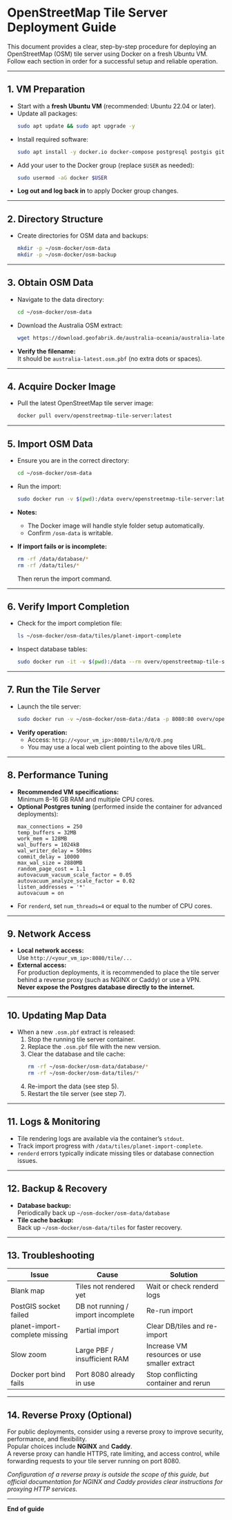 # OpenStreetMap Tile Server Deployment Guide

This document provides a clear, step-by-step procedure for deploying an OpenStreetMap (OSM) tile server using Docker on a fresh Ubuntu VM. Follow each section in order for a successful setup and reliable operation.

---

## 1. VM Preparation

- Start with a **fresh Ubuntu VM** (recommended: Ubuntu 22.04 or later).
- Update all packages:
  ```bash
  sudo apt update && sudo apt upgrade -y
  ```
- Install required software:
  ```bash
  sudo apt install -y docker.io docker-compose postgresql postgis git wget unzip
  ```
- Add your user to the Docker group (replace `$USER` as needed):
  ```bash
  sudo usermod -aG docker $USER
  ```
- **Log out and log back in** to apply Docker group changes.

---

## 2. Directory Structure

- Create directories for OSM data and backups:
  ```bash
  mkdir -p ~/osm-docker/osm-data
  mkdir -p ~/osm-docker/osm-backup
  ```

---

## 3. Obtain OSM Data

- Navigate to the data directory:
  ```bash
  cd ~/osm-docker/osm-data
  ```
- Download the Australia OSM extract:
  ```bash
  wget https://download.geofabrik.de/australia-oceania/australia-latest.osm.pbf
  ```
- **Verify the filename:**  
  It should be `australia-latest.osm.pbf` (no extra dots or spaces).

---

## 4. Acquire Docker Image

- Pull the latest OpenStreetMap tile server image:
  ```bash
  docker pull overv/openstreetmap-tile-server:latest
  ```

---

## 5. Import OSM Data

- Ensure you are in the correct directory:
  ```bash
  cd ~/osm-docker/osm-data
  ```
- Run the import:
  ```bash
  sudo docker run -v $(pwd):/data overv/openstreetmap-tile-server:latest import
  ```
- **Notes:**
  - The Docker image will handle style folder setup automatically.
  - Confirm `/osm-data` is writable.

- **If import fails or is incomplete:**
  ```bash
  rm -rf /data/database/*
  rm -rf /data/tiles/*
  ```
  Then rerun the import command.

---

## 6. Verify Import Completion

- Check for the import completion file:
  ```bash
  ls ~/osm-docker/osm-data/tiles/planet-import-complete
  ```
- Inspect database tables:
  ```bash
  sudo docker run -it -v $(pwd):/data --rm overv/openstreetmap-tile-server:latest psql -U renderer -d gis -c "\dt"
  ```

---

## 7. Run the Tile Server

- Launch the tile server:
  ```bash
  sudo docker run -v ~/osm-docker/osm-data:/data -p 8080:80 overv/openstreetmap-tile-server:latest run
  ```
- **Verify operation:**
  - Access: `http://<your_vm_ip>:8080/tile/0/0/0.png`
  - You may use a local web client pointing to the above tiles URL.

---

## 8. Performance Tuning

- **Recommended VM specifications:**  
  Minimum 8–16 GB RAM and multiple CPU cores.
- **Optional Postgres tuning** (performed inside the container for advanced deployments):
  ```
  max_connections = 250
  temp_buffers = 32MB
  work_mem = 128MB
  wal_buffers = 1024kB
  wal_writer_delay = 500ms
  commit_delay = 10000
  max_wal_size = 2880MB
  random_page_cost = 1.1
  autovacuum_vacuum_scale_factor = 0.05
  autovacuum_analyze_scale_factor = 0.02
  listen_addresses = '*'
  autovacuum = on
  ```
- For `renderd`, set `num_threads=4` or equal to the number of CPU cores.

---

## 9. Network Access

- **Local network access:**  
  Use `http://<your_vm_ip>:8080/tile/...`
- **External access:**  
  For production deployments, it is recommended to place the tile server behind a reverse proxy (such as NGINX or Caddy) or use a VPN.  
  **Never expose the Postgres database directly to the internet.**

---

## 10. Updating Map Data

- When a new `.osm.pbf` extract is released:
  1. Stop the running tile server container.
  2. Replace the `.osm.pbf` file with the new version.
  3. Clear the database and tile cache:
      ```bash
      rm -rf ~/osm-docker/osm-data/database/*
      rm -rf ~/osm-docker/osm-data/tiles/*
      ```
  4. Re-import the data (see step 5).
  5. Restart the tile server (see step 7).

---

## 11. Logs & Monitoring

- Tile rendering logs are available via the container’s `stdout`.
- Track import progress with `/data/tiles/planet-import-complete`.
- `renderd` errors typically indicate missing tiles or database connection issues.

---

## 12. Backup & Recovery

- **Database backup:**  
  Periodically back up `~/osm-docker/osm-data/database`
- **Tile cache backup:**  
  Back up `~/osm-docker/osm-data/tiles` for faster recovery.

---

## 13. Troubleshooting

| Issue                         | Cause                                | Solution                                        |
|-------------------------------|--------------------------------------|-------------------------------------------------|
| Blank map                     | Tiles not rendered yet               | Wait or check renderd logs                      |
| PostGIS socket failed         | DB not running / import incomplete   | Re-run import                                   |
| planet-import-complete missing| Partial import                       | Clear DB/tiles and re-import                    |
| Slow zoom                     | Large PBF / insufficient RAM         | Increase VM resources or use smaller extract    |
| Docker port bind fails        | Port 8080 already in use             | Stop conflicting container and rerun            |

---

## 14. Reverse Proxy (Optional)

For public deployments, consider using a reverse proxy to improve security, performance, and flexibility.  
Popular choices include **NGINX** and **Caddy**.  
A reverse proxy can handle HTTPS, rate limiting, and access control, while forwarding requests to your tile server running on port 8080.

*Configuration of a reverse proxy is outside the scope of this guide, but official documentation for NGINX and Caddy provides clear instructions for proxying HTTP services.*

---

**End of guide**
